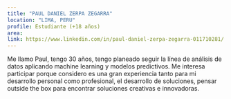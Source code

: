 ```yaml
---
title: "PAUL DANIEL ZERPA ZEGARRA"
location: "LIMA, PERU"
profile: Estudiante (+18 años)
area: 
link: https://www.linkedin.com/in/paul-daniel-zerpa-zegarra-011710281/
---
```


Me llamo Paul, tengo 30 años, tengo planeado seguir la línea de análisis de datos aplicando machine learning y modelos predictivos. Me interesa participar porque considero es una gran experiencia tanto para mi desarrollo personal como profesional, el desarrollo de soluciones, pensar outside the box para encontrar soluciones creativas e innovadoras.